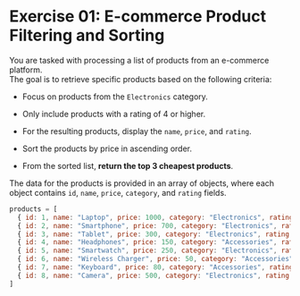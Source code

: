 # Exercise 01: E-commerce Product Filtering and Sorting

You are tasked with processing a list of products from an e-commerce platform.<br>
The goal is to retrieve specific products based on the following criteria:

- Focus on products from the `Electronics` category.

- Only include products with a rating of 4 or higher.

- For the resulting products, display the `name`, `price`, and `rating`.

- Sort the products by price in ascending order.

- From the sorted list, **return the top 3 cheapest products**.

The data for the products is provided in an array of objects, where each object contains `id`, `name`, `price`, `category`, and `rating` fields.

```js
products = [
  { id: 1, name: "Laptop", price: 1000, category: "Electronics", rating: 4.5 },
  { id: 2, name: "Smartphone", price: 700, category: "Electronics", rating: 4.2 },
  { id: 3, name: "Tablet", price: 300, category: "Electronics", rating: 3.8 },
  { id: 4, name: "Headphones", price: 150, category: "Accessories", rating: 4.0 },
  { id: 5, name: "Smartwatch", price: 250, category: "Electronics", rating: 4.8 },
  { id: 6, name: "Wireless Charger", price: 50, category: "Accessories", rating: 4.3 },
  { id: 7, name: "Keyboard", price: 80, category: "Accessories", rating: 3.9 },
  { id: 8, name: "Camera", price: 500, category: "Electronics", rating: 4.1 },
]
```
